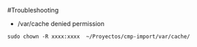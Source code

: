 #Troubleshooting

- /var/cache denied permission
```
sudo chown -R xxxx:xxxx  ~/Proyectos/cmp-import/var/cache/
```
